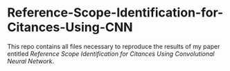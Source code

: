# Reference-Scope-Identification-for-Citances-Using-CNN

This repo contains all files necessary to reproduce the results of my paper entitled *Reference Scope Identification for Citances Using Convolutional Neural Network*.
